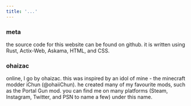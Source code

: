 ```yaml
---
title: '...'
---
```


### meta
the source code for this website can be found on github. it is written using Rust, Actix-Web, Askama, HTML, and CSS.

### ohaizac
online, I go by ohaizac. this was inspired by an idol of mine - the minecraft modder iChun (@ohaiiChun). he created many of my favourite mods, such as the Portal Gun mod. you can find me on many platforms (Steam, Instagram, Twitter, and PSN to name a few) under this name.
